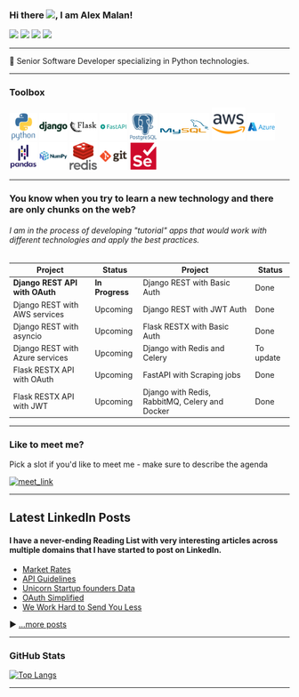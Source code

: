 ### Hi there <img src="https://raw.githubusercontent.com/MartinHeinz/MartinHeinz/master/wave.gif" width="30px">, I am Alex Malan!

<a href="https://www.linkedin.com/in/malanalex/"><img src="https://img.shields.io/badge/-alexmalan-blue?style=flat-square&logo=Linkedin&logoColor=white"/></a>
<a href="mailto:alex@recoders.io"><img src="https://img.shields.io/badge/-alex@recoders.io-c14438?style=flat-square&logo=Gmail&logoColor=white"/></a>
<a href="https://www.recoders.io/"><img src="https://img.shields.io/badge/-recoders-3b5998?style=flat-square&logo=google-chrome&logoColor=white"/></a>
<a href="https://github.com/alexmalan/"><img src="https://img.shields.io/badge/-GitHub-000000?style=flat-square&logo=Github&logoColor=white"/></a>

---

🚀 Senior Software Developer specializing in Python technologies.

---

### Toolbox

<img src="https://github.com/devicons/devicon/blob/master/icons/python/python-original-wordmark.svg" alt="python" width="50" height="50"/> <img src="https://github.com/devicons/devicon/blob/master/icons/django/django-plain-wordmark.svg" alt="django" width="50" height="50"/> <img src="https://github.com/devicons/devicon/blob/master/icons/flask/flask-original-wordmark.svg" alt="flask" width="50" height="50"/>  <img src="https://github.com/devicons/devicon/blob/master/icons/fastapi/fastapi-original-wordmark.svg" alt="fastapi" width="50" height="50"/> 
<img src="https://github.com/devicons/devicon/blob/master/icons/postgresql/postgresql-plain-wordmark.svg" alt="postgres" width="50" height="50"/> <img src="https://github.com/devicons/devicon/blob/master/icons/mysql/mysql-original-wordmark.svg" alt="mysql" width="90" height="50"/> 
<img src="https://github.com/devicons/devicon/blob/master/icons/amazonwebservices/amazonwebservices-original-wordmark.svg" alt="aws" width="60" height="60"/>
<img src="https://github.com/devicons/devicon/blob/master/icons/azure/azure-original-wordmark.svg" alt="azure" width="50" height="50"/> <img src="https://github.com/devicons/devicon/blob/master/icons/pandas/pandas-original-wordmark.svg" alt="pandas" width="50" height="50"/>
<img src="https://github.com/devicons/devicon/blob/master/icons/numpy/numpy-original-wordmark.svg" alt="numpy" width="50" height="50"/>
<img src="https://github.com/devicons/devicon/blob/master/icons/redis/redis-original-wordmark.svg" alt="redis" width="50" height="50"/>
<img src="https://github.com/devicons/devicon/blob/master/icons/git/git-original-wordmark.svg" alt="git" width="50" height="50"/>
<img src="https://github.com/devicons/devicon/blob/master/icons/selenium/selenium-original.svg" alt="selenium" width="50" height="50"/>

---

### You know when you try to learn a new technology and there are only chunks on the web? 
###### I am in the process of developing "tutorial" apps that would work with different technologies and apply the best practices.

| Project                         | Status            | Project                         | Status            |
| --------------------------------|-------------------| --------------------------------|--------------------
| **Django REST API with OAuth**  | **In Progress**   | Django REST with Basic Auth     | Done              |
| Django REST with AWS services   | Upcoming          | Django REST with JWT Auth       | Done              |
| Django REST with asyncio        | Upcoming          | Flask RESTX with Basic Auth     | Done              |
| Django REST with Azure services | Upcoming          | Django with Redis and Celery    | To update         |
| Flask RESTX API with OAuth      | Upcoming          | FastAPI with Scraping jobs      | Done              |
| Flask RESTX API with JWT        | Upcoming          | Django with Redis, RabbitMQ, Celery and Docker |   Done                |


---

### Like to meet me?

Pick a slot if you'd like to meet me - make sure to describe the agenda

<a href="https://calendly.com/alexmalan/" target="_blank"><img width="498" alt="meet_link" src="https://user-images.githubusercontent.com/15426564/144297439-f530f383-e73e-41e0-9914-a9b7d3f432e5.png"></a>

---

## Latest LinkedIn Posts
#### I have a never-ending Reading List with very interesting articles across multiple domains that I have started to post on LinkedIn.

- [Market Rates](https://www.linkedin.com/posts/malanalex_the-trimodal-nature-of-software-engineering-activity-6977978190556225536-eHMd?utm_source=share&utm_medium=member_desktop)
- [API Guidelines](https://www.linkedin.com/posts/malanalex_api-apidesign-softwareengineering-activity-6975386472992378880-btSM?utm_source=share&utm_medium=member_desktop)
- [Unicorn Startup founders Data](https://www.linkedin.com/posts/malanalex_land-of-the-super-founders-a-data-driven-activity-6966382429800443904-D0ZT?utm_source=share&utm_medium=member_desktop)
- [OAuth Simplified](https://www.linkedin.com/posts/malanalex_oauthcom-oauth-20-simplified-activity-6965932930174984193-kUzh?utm_source=share&utm_medium=member_desktop)
- [We Work Hard to Send You Less](https://www.linkedin.com/posts/malanalex_we-work-hard-to-send-you-less-visualize-activity-6930588887392092160-v3cI?utm_source=share&utm_medium=member_desktop)


▶ [...more posts](https://www.linkedin.com/in/malanalex/recent-activity/shares/)

---

### GitHub Stats

[![Top Langs](https://github-readme-stats.vercel.app/api/top-langs/?username=alexmalan&layout=compact&exclude_repo=Manchester_University,Stendhal,Project.us,alexmalan.github.io,MMU&hide=Handlebars)](https://github.com/alexmalan/github-readme-stats)

---
